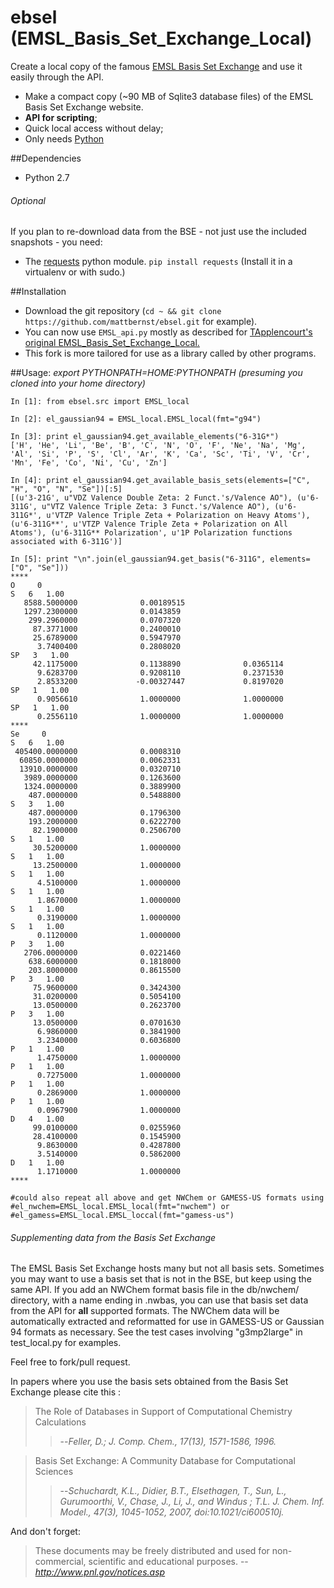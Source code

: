 ebsel (EMSL_Basis_Set_Exchange_Local)
=============================

Create a local copy of the famous [EMSL Basis Set Exchange](https://bse.pnl.gov/bse/portal) and use it easily through the API.

* Make a compact copy (~90 MB of Sqlite3 database files) of the EMSL Basis Set Exchange website.
* __API for scripting__;
* Quick local access without delay;
* Only needs [Python](https://www.python.org/)

##Dependencies
* Python 2.7

###### Optional
If you plan to re-download data from the BSE - not just use the included snapshots - you need:
* The [requests](http://docs.python-requests.org/en/latest/) python module. ```pip install requests``` (Install it in a virtualenv or with sudo.)

##Installation
* Download the git repository (```cd ~ && git clone https://github.com/mattbernst/ebsel.git``` for example).
* You can now use ```EMSL_api.py``` mostly as described for [TApplencourt's original  EMSL_Basis_Set_Exchange_Local.](https://github.com/TApplencourt/EMSL_Basis_Set_Exchange_Local)
* This fork is more tailored for use as a library called by other programs.

##Usage:
_export PYTHONPATH=$HOME:$PYTHONPATH (presuming you cloned into your home directory)_
```
In [1]: from ebsel.src import EMSL_local

In [2]: el_gaussian94 = EMSL_local.EMSL_local(fmt="g94")

In [3]: print el_gaussian94.get_available_elements("6-31G*")
['H', 'He', 'Li', 'Be', 'B', 'C', 'N', 'O', 'F', 'Ne', 'Na', 'Mg', 'Al', 'Si', 'P', 'S', 'Cl', 'Ar', 'K', 'Ca', 'Sc', 'Ti', 'V', 'Cr', 'Mn', 'Fe', 'Co', 'Ni', 'Cu', 'Zn']

In [4]: print el_gaussian94.get_available_basis_sets(elements=["C", "H", "O", "N", "Se"])[:5]
[(u'3-21G', u"VDZ Valence Double Zeta: 2 Funct.'s/Valence AO"), (u'6-311G', u"VTZ Valence Triple Zeta: 3 Funct.'s/Valence AO"), (u'6-311G*', u'VTZP Valence Triple Zeta + Polarization on Heavy Atoms'), (u'6-311G**', u'VTZP Valence Triple Zeta + Polarization on All Atoms'), (u'6-311G** Polarization', u'1P Polarization functions associated with 6-311G')]

In [5]: print "\n".join(el_gaussian94.get_basis("6-311G", elements=["O", "Se"]))
****
O     0 
S   6   1.00
   8588.5000000              0.00189515       
   1297.2300000              0.0143859        
    299.2960000              0.0707320        
     87.3771000              0.2400010        
     25.6789000              0.5947970        
      3.7400400              0.2808020        
SP   3   1.00
     42.1175000              0.1138890              0.0365114        
      9.6283700              0.9208110              0.2371530        
      2.8533200             -0.00327447             0.8197020        
SP   1   1.00
      0.9056610              1.0000000              1.0000000        
SP   1   1.00
      0.2556110              1.0000000              1.0000000        
****
Se     0 
S   6   1.00
 405400.0000000              0.0008310        
  60850.0000000              0.0062331        
  13910.0000000              0.0320710        
   3989.0000000              0.1263600        
   1324.0000000              0.3889900        
    487.0000000              0.5488800        
S   3   1.00
    487.0000000              0.1796300        
    193.2000000              0.6222700        
     82.1900000              0.2506700        
S   1   1.00
     30.5200000              1.0000000        
S   1   1.00
     13.2500000              1.0000000        
S   1   1.00
      4.5100000              1.0000000        
S   1   1.00
      1.8670000              1.0000000        
S   1   1.00
      0.3190000              1.0000000        
S   1   1.00
      0.1120000              1.0000000        
P   3   1.00
   2706.0000000              0.0221460        
    638.6000000              0.1818000        
    203.8000000              0.8615500        
P   3   1.00
     75.9600000              0.3424300        
     31.0200000              0.5054100        
     13.0500000              0.2623700        
P   3   1.00
     13.0500000              0.0701630        
      6.9860000              0.3841900        
      3.2340000              0.6036800        
P   1   1.00
      1.4750000              1.0000000        
P   1   1.00
      0.7275000              1.0000000        
P   1   1.00
      0.2869000              1.0000000        
P   1   1.00
      0.0967900              1.0000000        
D   4   1.00
     99.0100000              0.0255960        
     28.4100000              0.1545900        
      9.8630000              0.4287800        
      3.5140000              0.5862000        
D   1   1.00
      1.1710000              1.0000000        
****

#could also repeat all above and get NWChem or GAMESS-US formats using
#el_nwchem=EMSL_local.EMSL_local(fmt="nwchem") or
#el_gamess=EMSL_local.EMSL_loccal(fmt="gamess-us")
```

###### Supplementing data from the Basis Set Exchange
The EMSL Basis Set Exchange hosts many but not all basis sets. Sometimes you may want to use a basis set that is not in the BSE, but keep using the same API. If you add an NWChem format basis file in the db/nwchem/ directory, with a name ending in .nwbas, you can use that basis set data from the API for __all__ supported formats. The NWChem data will be automatically extracted and reformatted for use in GAMESS-US or Gaussian 94 formats as necessary. See the test cases involving "g3mp2large" in test_local.py for examples.

Feel free to fork/pull request. 

In papers where you use the basis sets obtained from the Basis Set Exchange please cite this :
>The Role of Databases in Support of Computational Chemistry Calculations
>
>>--<cite>Feller, D.; J. Comp. Chem., 17(13), 1571-1586, 1996.</cite>

>Basis Set Exchange: A Community Database for Computational Sciences
>
>>--<cite>Schuchardt, K.L., Didier, B.T., Elsethagen, T., Sun, L., Gurumoorthi, V., Chase, J., Li, J., and Windus ; T.L.
>>J. Chem. Inf. Model., 47(3), 1045-1052, 2007, doi:10.1021/ci600510j.</cite>

And don't forget: 
>These documents may be freely distributed and used for non-commercial, scientific and educational purposes. 
>-- <cite>http://www.pnl.gov/notices.asp</cite>

